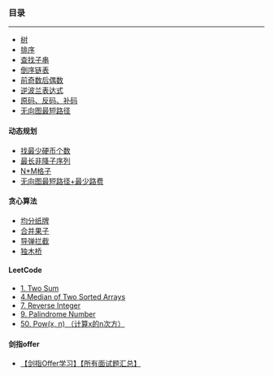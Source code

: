 

### 目录
------

 * [树](files/树.md) 
 * [排序](files/算法-排序.md)
 * [查找子串](files/查找子串.md)
 * [倒序链表](files/倒序链表.md)
 * [前奇数后偶数](files/前奇数后偶数.md)
 * [逆波兰表达式](files/逆波兰表达式.md)
 * [原码、反码、补码](files/原码、反码、补码.md)
 * [无向图最短路径](files/无向图最短路径.html)

#### 动态规划

 * [找最少硬币个数](files/找最少硬币个数.html)
 * [最长非降子序列](files/最长非降子序列.html)
 * [N*M格子](files/N*M格子.html)
 * [无向图最短路径+最少路费](files/无向图最短路径+最少路费.html)

#### 贪心算法

 * [均分纸牌](files/均分纸牌.html)
 * [合并果子](files/合并果子.html)
 * [导弹拦截](files/合并果子.html)
 * [独木桥](files/合并果子.html)

#### LeetCode

* [1. Two Sum]()
* [4.Median of Two Sorted Arrays](https://zhangslob.github.io/2017/05/19/Leetcode-4-Median-of-Two-Sorted-Arrays/)
* [7. Reverse Integer]()
* [9. Palindrome Number]()
* [50. Pow(x, n) （计算x的n次方）]()

#### 剑指offer

* [ 【剑指Offer学习】【所有面试题汇总】](https://blog.csdn.net/derrantcm/article/details/46887821)


